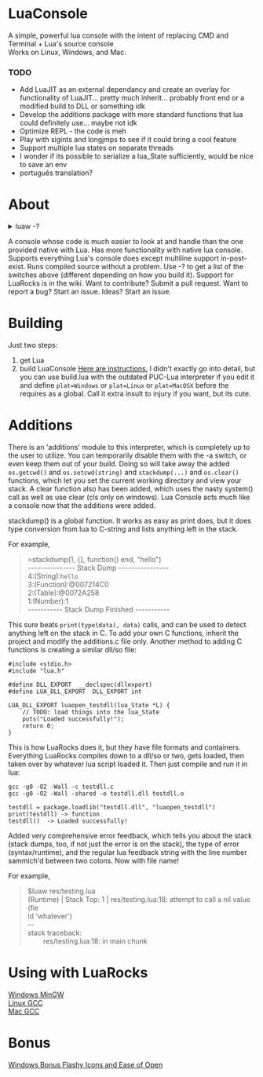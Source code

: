 # LuaConsole

A simple, powerful lua console with the intent of replacing CMD and Terminal + Lua's source console  
Works on Linux, Windows, and Mac.  

### TODO  
* Add LuaJIT as an external dependancy and create an overlay for functionality of LuaJIT... pretty much inherit... probably front end or a modified build to DLL or something idk  
* Develop the additions package with more standard functions that lua could definitely use... maybe not idk  
* Optimize REPL \- the code is meh  
* Play with sigints and longjmps to see if it could bring a cool feature
* Support multiple lua states on separate threads
* I wonder if its possible to serialize a lua\_State sufficiently, would be nice to save an env
* português translation?

# About
<details><summary>luaw -?</summary><p>  
Lua Console | Version: 1/6/2017<br>
Lua 5.3.4  Copyright (C) 1994-2017 Lua.org, PUC-Rio<br>
LuaConsole Copyright MIT (C) 2017 Hydroque<br>

Supports Lua5.3, Lua5.2, Lua5.1<br>

        - Files executed by passing<br>
        - Global variable defintions<br>
        - PUC-Lua and LuaJIT compatible<br>
        - Dynamic module loading<br>
        - Built-in stack-dump<br>
        - Line by Line interpretation<br>

Usage: luaw.exe [FILE_PATH] [-v] [-e] [-s START_PATH] [-p] [-a] [-c]<br>
        [-Dvar=val] [-Lfilepath.lua] [-b[a,b,c]] [-?] [-n]{parameter1 ...}<br>

-v               Prints the Lua version in use<br>
-e               Prevents lua core libraries from loading<br>
-s               Issues a new root path<br>
-p               Has console post exist after script in line by line mode<br>
-c               No copyright on init<br>
-d               Defines a global variable as value after '='<br>
-l               Executes a module before specified script or post-exist<br>
-b[a,b,c]        Load parameters arg differently. a=before passed -l's,<br>
                        b=give passed -l's a tuple, c=give passed file a tuple<br>
-n               Start of parameter section<br>
-?               Displays this help message<br>
</p>
</details>

A console whose code is much easier to look at and handle than the one provided native with Lua. Has more functionality with native lua console. Supports everything Lua's console does except multiline support in-post-exist. Runs compiled source without a problem. Use -? to get a list of the switches above (different depending on how you build it). Support for LuaRocks is in the wiki. Want to contribute? Submit a pull request. Want to report a bug? Start an issue. Ideas? Start an issue.

# Building
Just two steps:
1. get Lua
2. build LuaConsole
[Here are instructions.](https://github.com/Hydroque/LuaConsole/wiki/Build-Instructions) I didn't exactly go into detail, but you can use build.lua with the outdated PUC-Lua interpreter if you edit it and define `plat=Windows` or `plat=Linux` or `plat=MacOSX` before the requires as a global. Call it extra insult to injury if you want, but its cute.

# Additions

There is an 'additions' module to this interpreter, which is completely up to the user to utilize. You can temporarily disable them with the -a switch, or even keep them out of your build. Doing so will take away the added `os.getcwd()` and `os.setcwd(string)` and `stackdump(...)` and `os.clear()` functions, which let you set the current working directory and view your stack. A clear function also has been added, which uses the nasty system() call as well as use clear (cls only on windows). Lua Console acts much like a console now that the additions were added. 

stackdump() is a global function. It works as easy as print does, but it does type conversion from lua to C-string and lists anything left in the stack.

For example, <br>
>\>stackdump(1, {}, function() end, "hello") <br>
>--------------- Stack Dump ---------------- <br>
>4:(String):`hello` <br>
>3:(Function):@007214C0 <br>
>2:(Table):@0072A258 <br>
>1:(Number):1 <br>
>----------- Stack Dump Finished ----------- <br>

This sure beats `print(type(data), data)` calls, and can be used to detect anything left on the stack in C. To add your own C functions, inherit the project and modify the additions.c file only. Another method to adding C functions is creating a similar dll/so file:
```
#include <stdio.h>
#include "lua.h"

#define DLL_EXPORT	__declspec(dllexport)
#define LUA_DLL_EXPORT	DLL_EXPORT int

LUA_DLL_EXPORT luaopen_testdll(lua_State *L) {
	// TODO: load things into the lua_State
	puts("Loaded successfully!");
	return 0;
}
```
This is how LuaRocks does it, but they have file formats and containers. Everything LuaRocks compiles down to a dll/so or two, gets loaded, then taken over by whatever lua script loaded it. Then just compile and run it in lua:
```
gcc -g0 -O2 -Wall -c testdll.c
gcc -g0 -O2 -Wall -shared -o testdll.dll testdll.o
```
```
testdll = package.loadlib("testdll.dll", "luaopen_testdll")
print(testdll) -> function
testdll()  -> Loaded successfully!
```

Added very comprehensive error feedback, which tells you about the stack (stack dumps, too, if not just the error is on the stack), the type of error (syntax/runtime), and the regular lua feedback string with the line number sammich'd between two colons. Now with file name!

For example,  
> $luaw res/testing.lua  
> (Runtime) | Stack Top: 1 | res/testing.lua:18: attempt to call a nil value (fie  
> ld 'whatever')  
> \-\-  
> stack traceback:  
> &nbsp;&nbsp;&nbsp;&nbsp;&nbsp;&nbsp;&nbsp;&nbsp;res/testing.lua:18: in main chunk  

# Using with LuaRocks
[Windows MinGW](https://github.com/Hydroque/LuaConsole/wiki/LuaRocks-Support-Windows-MinGW)  
[Linux GCC](https://github.com/Hydroque/LuaConsole/wiki/LuaRocks-Support-Linux-GCC)  
[Mac GCC](https://github.com/Hydroque/LuaConsole/wiki/LuaRocks-Support-Mac-GCC)  

# Bonus
[Windows Bonus Flashy Icons and Ease of Open](https://github.com/Hydroque/LuaConsole/wiki/Windows-Bonus---Flashy-Icons-and-Ease-of-Open)  

